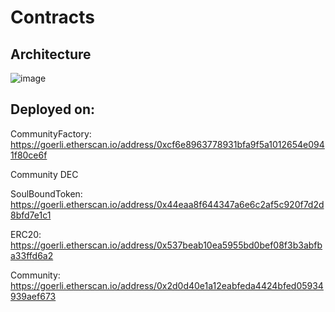 # Contracts

## Architecture
![image](https://user-images.githubusercontent.com/46377366/194743414-ad431acf-ead7-483f-874c-74dd77e89871.png)


## Deployed on:

CommunityFactory: https://goerli.etherscan.io/address/0xcf6e8963778931bfa9f5a1012654e0941f80ce6f

Community DEC

SoulBoundToken: https://goerli.etherscan.io/address/0x44eaa8f644347a6e6c2af5c920f7d2d8bfd7e1c1

ERC20: https://goerli.etherscan.io/address/0x537beab10ea5955bd0bef08f3b3abfba33ffd6a2

Community: https://goerli.etherscan.io/address/0x2d0d40e1a12eabfeda4424bfed05934939aef673

